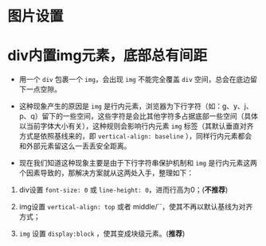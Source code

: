 # 图片设置

# div内置img元素，底部总有间距

*   用一个 `div` 包裹一个 `img`，会出现 `img` 不能完全覆盖 `div` 空间，总会在底边留下一点空隙。

*   这种现象产生的原因是 `img` 是行内元素，浏览器为下行字符（如：g、y、j、p、q）留下的一些空间，这些字符是会比其他字符多占据底部一些空间（具体以当前字体大小有关），这种规则会影响行内元素 `img` 标签（其默认垂直对齐方式是依照基线来的，即 `vertical-align: baseline` ），同样行内元素都会和外部元素留这么一丢丢安全距离。

*   现在我们知道这种现象主要是由于下行字符串保护机制和 `img` 是行内元素这两个因素导致的，那解决方案就从这两处入手，整理如下：

1.  div设置 `font-size: 0` 或 `line-height: 0`，进而行高为0；(**不推荐**)

2.  img设置 `vertical-align: top` 或者 middle/\`\`，使其不再以默认基线为对齐方式；

3.  `img` 设置 `display:block` ，使其变成块级元素。(**推荐**)
